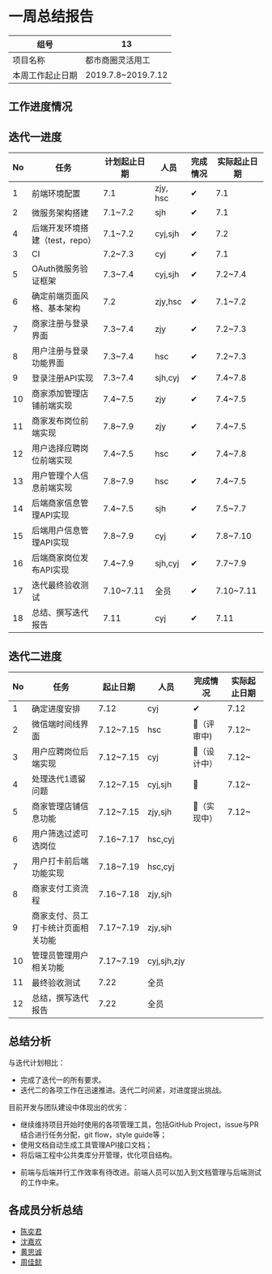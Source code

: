 # 一周总结报告

| 组号             | 13                 |
| ---------------- | ------------------ |
| 项目名称         | 都市商圈灵活用工   |
| 本周工作起止日期 | 2019.7.8~2019.7.12 |

## 工作进度情况

## 迭代一进度

| No   | 任务                           | 计划起止日期 | 人员     | 完成情况 | 实际起止日期 |
| ---- | ------------------------------ | ------------ | -------- | -------- | ------------ |
| 1    | 前端环境配置                   | 7.1          | zjy, hsc | ✔        | 7.1          |
| 2    | 微服务架构搭建                 | 7.1~7.2      | sjh      | ✔        | 7.1          |
| 4    | 后端开发环境搭建（test，repo） | 7.1~7.2      | cyj,sjh  | ✔        | 7.2          |
| 3    | CI                             | 7.2~7.3      | cyj      | ✔        | 7.1          |
| 5    | OAuth微服务验证框架            | 7.3~7.4      | cyj,sjh  | ✔        | 7.2~7.4      |
| 6    | 确定前端页面风格、基本架构     | 7.2          | zjy,hsc  | ✔        | 7.1~7.2      |
| 7    | 商家注册与登录界面             | 7.3~7.4      | zjy      | ✔        | 7.2~7.3      |
| 8    | 用户注册与登录功能界面         | 7.3~7.4      | hsc      | ✔        | 7.2~7.3      |
| 9    | 登录注册API实现                | 7.3~7.4      | sjh,cyj  | ✔        | 7.4~7.8      |
| 10   | 商家添加管理店铺前端实现       | 7.4~7.5      | zjy      | ✔        | 7.4~7.5      |
| 11   | 商家发布岗位前端实现           | 7.8~7.9      | zjy      | ✔        | 7.4~7.5      |
| 12   | 用户选择应聘岗位前端实现       | 7.4~7.5      | hsc      | ✔        | 7.4~7.8      |
| 13   | 用户管理个人信息前端实现       | 7.8~7.9      | hsc      | ✔        | 7.4~7.5      |
| 14   | 后端商家信息管理API实现        | 7.4~7.5      | sjh      | ✔        | 7.5~7.7      |
| 15   | 后端用户信息管理API实现        | 7.8~7.9      | cyj      | ✔        | 7.8~7.10     |
| 16   | 后端商家岗位发布API实现        | 7.4~7.9      | sjh,cyj  | ✔        | 7.7~7.9      |
| 17   | 迭代最终验收测试               | 7.10~7.11    | 全员     | ✔        | 7.10~7.11    |
| 18   | 总结、撰写迭代报告             | 7.11         | cyj      | ✔        | 7.11         |

## 迭代二进度

| No   | 任务                       | 起止日期  | 人员    | 完成情况 | 实际起止日期 |
| ---- | -------------------------- | --------- | ------- | ------- | ------- |
| 1    | 确定进度安排               | 7.12      | cyj     | ✔    | 7.12 |
| 2    | 微信端时间线界面           | 7.12~7.15 | hsc  | 🔵（评审中) | 7.12~ |
| 3    | 用户应聘岗位后端实现                     | 7.12~7.15 | cyj     | 🔵（设计中） | 7.12~ |
| 4    | 处理迭代1遗留问题                        | 7.12~7.15 | cyj,sjh | 🔵 | 7.12~ |
| 5    | 商家管理店铺信息功能      | 7.12~7.15 | zjy,sjh | 🔵（实现中） | 7.12~ |
| 6    | 用户筛选过滤可选岗位                     | 7.16~7.17 | hsc,cyj |  |  |
| 7    | 用户打卡前后端功能实现                   | 7.18~7.19 | hsc,cyj |  |  |
| 8    | 商家支付工资流程                         | 7.16~7.18 | zjy,sjh |  |  |
| 9    | 商家支付、员工打卡统计页面相关功能 | 7.17~7.19 | zjy,sjh |  |  |
| 10 | 管理员管理用户相关功能 | 7.17~7.19 | cyj,sjh,zjy |  |  |
| 11  | 最终验收测试                             | 7.22     | 全员    |     |     |
| 12  | 总结，撰写迭代报告                       | 7.22     | 全员    |     |     |

## 总结分析

与迭代计划相比：

* 完成了迭代一的所有要求。
* 迭代二的各项工作在迅速推进。迭代二时间紧，对进度提出挑战。

目前开发与团队建设中体现出的优劣：

* 继续维持项目开始时使用的各项管理工具，包括GitHub Project，issue与PR结合进行任务分配，git flow，style guide等；
* 使用文档自动生成工具管理API接口文档；
* 将后端工程中公共类库分开管理，优化项目结构。

- 前端与后端并行工作效率有待改进。前端人员可以加入到文档管理与后端测试的工作中来。

## 各成员分析总结

- [陈奕君](陈奕君.md)
- [沈嘉欢](沈嘉欢.md)
- [黄思诚](黄思诚.md)
- [周佳懿](周佳懿.md)
